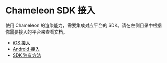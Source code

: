 # Chameleon SDK 接入

使用 Chameleon 的渲染能力，需要集成对应平台的 SDK。请在左侧目录中根据你需要接入的平台来查看文档。

- [iOS 接入](/chameleon_client/ios/introduction.html)
- [Android 接入](/chameleon_client/android/introduction.html)
- [SDK 独有方法](/chameleon_client/sdk_api.html)

